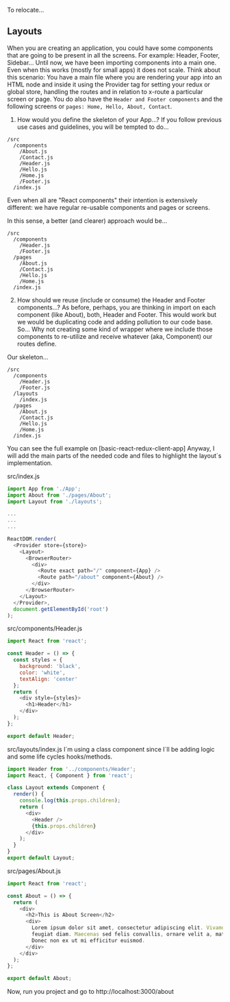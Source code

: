 To relocate...

## Layouts

When you are creating an application, you could have some components that are going to be present in all the screens. For example: Header, Footer, Sidebar... Until now, we have been importing components into a main one. Even when this works (mostly for small apps) it does not scale.
Think about this scenario:
You have a main file where you are rendering your app into an HTML node and inside it using the Provider tag for setting your redux or global store, handling the routes and in relation to x-route a particular screen or page.
You do also have the `Header and Footer components` and the following screens or `pages: Home, Hello, About, Contact`.

1. How would you define the skeleton of your App...?
   If you follow previous use cases and guidelines, you will be tempted to do...

```
/src
  /components
    /About.js
    /Contact.js
    /Header.js
    /Hello.js
    /Home.js
    /Footer.js
  /index.js
```

Even when all are "React components" their intention is extensively different: we have regular re-usable components and pages or screens.

In this sense, a better (and clearer) approach would be...

```
/src
  /components
    /Header.js
    /Footer.js
  /pages
    /About.js
    /Contact.js
    /Hello.js
    /Home.js
  /index.js
```

2. How should we reuse (include or consume) the Header and Footer components...? As before, perhaps, you are thinking in import on each component (like About), both, Header and Footer. This would work but we would be duplicating code and adding pollution to our code base.
   So... Why not creating some kind of wrapper where we include those components to re-utilize and receive whatever (aka, Component) our routes define.

Our skeleton...

```
/src
  /components
    /Header.js
    /Footer.js
  /layouts
    /index.js
  /pages
    /About.js
    /Contact.js
    /Hello.js
    /Home.js
  /index.js
```

You can see the full example on [basic-react-redux-client-app]
Anyway, I will add the main parts of the needed code and files to highlight the layout´s implementation.

src/index.js

```javaScript
import App from './App';
import About from './pages/About';
import Layout from './layouts';

...
...
...

ReactDOM.render(
  <Provider store={store}>
    <Layout>
      <BrowserRouter>
        <div>
          <Route exact path="/" component={App} />
          <Route path="/about" component={About} />
        </div>
      </BrowserRouter>
    </Layout>
  </Provider>,
  document.getElementById('root')
);
```

src/components/Header.js

```javaScript
import React from 'react';

const Header = () => {
  const styles = {
    background: 'black',
    color: 'white',
    textAlign: 'center'
  };
  return (
    <div style={styles}>
      <h1>Header</h1>
    </div>
  );
};

export default Header;
```

src/layouts/index.js
I´m using a class component since I´ll be adding logic and some life cycles hooks/methods.

```javaScript
import Header from '../components/Header';
import React, { Component } from 'react';

class Layout extends Component {
  render() {
    console.log(this.props.children);
    return (
      <div>
        <Header />
        {this.props.children}
      </div>
    );
  }
}
export default Layout;
```

src/pages/About.js

```javaScript
import React from 'react';

const About = () => {
  return (
    <div>
      <h2>This is About Screen</h2>
      <div>
        Lorem ipsum dolor sit amet, consectetur adipiscing elit. Vivamus non
        feugiat diam. Maecenas sed felis convallis, ornare velit a, mattis ante.
        Donec non ex ut mi efficitur euismod.
      </div>
    </div>
  );
};

export default About;
```

Now, run you project and go to http://localhost:3000/about
